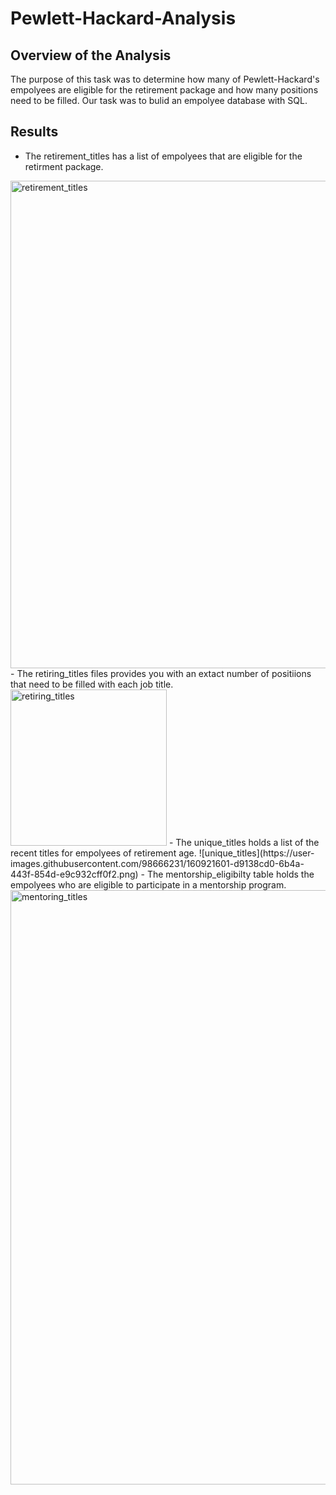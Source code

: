 # Pewlett-Hackard-Analysis

## Overview of the Analysis
The purpose of this task was to determine how many of Pewlett-Hackard's empolyees are eligible for the retirement package and how many positions need to be filled. Our task was to bulid an empolyee database with SQL.

## Results
- The retirement_titles has a list of empolyees that are eligible for the retirment package. 
<img width="780" alt="retirement_titles" src="https://user-images.githubusercontent.com/98666231/160920722-c841ee66-fb9e-45dc-8cc3-456020cc656c.png">
- The retiring_titles files provides you with an extact number of positiions that need to be filled with each job title.
<img width="250" alt="retiring_titles" src="https://user-images.githubusercontent.com/98666231/160921076-82e41621-52fd-4cb2-95ab-ba26ce162ab8.png">
- The unique_titles holds a list of the recent titles for empolyees of retirement age.
![unique_titles](https://user-images.githubusercontent.com/98666231/160921601-d9138cd0-6b4a-443f-854d-e9c932cff0f2.png)
- The mentorship_eligibilty table holds the empolyees who are eligible to participate in a mentorship program.
<img width="951" alt="mentoring_titles" src="https://user-images.githubusercontent.com/98666231/160921958-0ff26f3c-7a50-4a4b-9aae-fbfc362a08c7.png">



